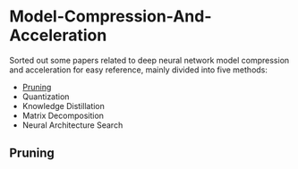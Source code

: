 # Model-Compression-And-Acceleration
Sorted out some papers related to deep neural network model compression and acceleration for easy reference, mainly divided into five methods:
- [Pruning](#Pruning)
- Quantization
- Knowledge Distillation
- Matrix Decomposition
- Neural Architecture Search
## Pruning

